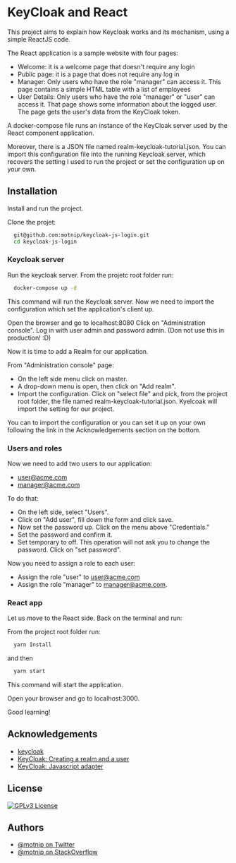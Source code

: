 
# KeyCloak and React

This project aims to explain how Keycloak works and its mechanism, using a simple ReactJS code.

The React application is a sample website with four pages:
- Welcome: it is a welcome page that doesn't require any login
- Public page: it is a page that does not require any log in
- Manager: Only users who have the role "manager" can access it. This page contains a simple HTML table with a list of employees
- User Details: Only users who have the role "manager" or "user" can access it. That page shows some information about the logged user. The page gets the user's data from the KeyCloak token.

A docker-compose file runs an instance of the KeyCloak server used by the React component application.

Moreover, there is a JSON file named realm-keycloak-tutorial.json. You can import this configuration file into the running Keycloak server, which recovers the setting I used to run the project or set the configuration up on your own.

## Installation 

Install and run the project.

Clone the projet:

```bash 
  git@github.com:motnip/keycloak-js-login.git
  cd keycloak-js-login
```

### Keycloak server

Run the keycloak server.
From the projetc root folder run:
```bash 
  docker-compose up -d
```    
This command will run the Keycloak server.
Now we need to import the configuration which set the application's client up.

Open the browser and go to localhost:8080
Click on "Administration console". Log in with user admin and password admin.
(Don not use this in production! :D)

Now it is time to add a Realm for our application.

From "Administration console" page:
- On the left side menu click on master. 
- A drop-down menu is open, then click on "Add realm".
- Import the configuration. Click on "select file" and pick, from the project root folder, the file named realm-keycloak-tutorial.json.
Kyelcoak will import the setting for our project.

You can to import the configuration or you can set it up on your own following the link in the Acknowledgements section on the bottom.

### Users and roles

Now we need to add two users to our application:
- user@acme.com
- manager@acme.com

To do that:
- On the left side, select "Users".
- Click on "Add user", fill down the form and click save.
- Now set the password up. Click on the menu above "Credentials."
- Set the password and confirm it.
- Set temporary to off. This operation will not ask you to change the password. Click on "set password".

Now you need to assign a role to each user:
- Assign the role "user" to user@acme.com 
- Assign the role "manager" to manager@acme.com.

### React app

Let us move to the React side. Back on the terminal and run:

From the project root folder run:
```bash 
  yarn Install
```    
and then
```bash 
  yarn start
```
This command will start the application.

Open your browser and go to localhost:3000.

Good learning!




## Acknowledgements

 - [keycloak](https://www.keycloak.org/)
 - [KeyCloak: Creating a realm and a user](https://www.keycloak.org/docs/latest/getting_started/index.html#creating-a-realm-and-a-user)
 - [KeyCloak: Javascript adapter](https://www.keycloak.org/docs/latest/securing_apps/#_javascript_adapter)
 

  
## License

[![GPLv3 License](https://img.shields.io/badge/License-GPL%20v3-yellow.svg)](https://opensource.org/licenses/)

  
## Authors

- [@motnip on Twitter](https://twitter.com/motnip)
- [@motnip on StackOverflow](https://stackoverflow.com/users/7395303/tomas-pinto)

